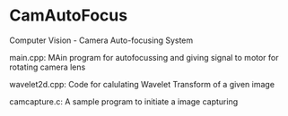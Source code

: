 CamAutoFocus
============

Computer Vision - Camera Auto-focusing System 

main.cpp: MAin program for autofocussing and giving signal to motor for rotating camera lens

wavelet2d.cpp: Code for calulating Wavelet Transform of a given image

camcapture.c: A sample program to initiate a image capturing
